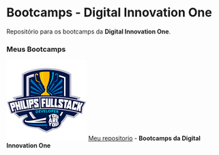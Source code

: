 # Bootcamps - Digital Innovation One

Repositório para os bootcamps da **Digital Innovation One**.

### Meus Bootcamps

![Bootcamp Logo](https://github.com/artstar10/Dio/blob/master/philips/project-flexbox-dio/imagens/imagem-philips-fullstack-developer-you-are-you-diversidade.png "Logo") [Meu repositorio](https://github.com/artstar10/Dio/tree/master/philips/)  - **Bootcamps da Digital Innovation One**
